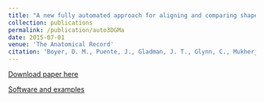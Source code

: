 ```yaml
---
title: "A new fully automated approach for aligning and comparing shapes"
collection: publications
permalink: /publication/auto3DGMa
date: 2015-07-01
venue: 'The Anatomical Record'
citation: 'Boyer, D. M., Puente, J., Gladman, J. T., Glynn, C., Mukherjee, S., Yapuncich, G. S., and Daubechies, I. (2015). A new fully automated approach for aligning and comparing shapes.  The Anatomical Record, 298(1):249-276. doi:10.1002/ar.23084, https://anatomypubs.onlinelibrary.wiley.com/doi/10.1002/ar.23084'
---
```


[Download paper here](http://g-lynn.github.io/files/Boyer_et_al-2015a-The_Anatomical_Record.pdf)

[Software and examples](http://www2.stat.duke.edu/~sayan/auto3dgm/index.shtml)
